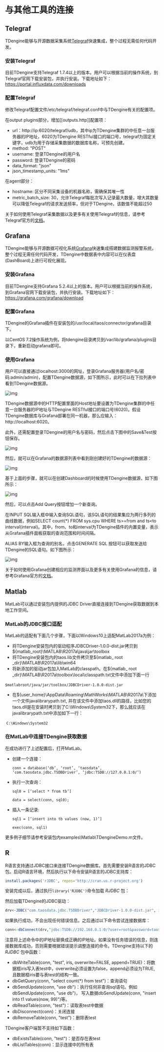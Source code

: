 # 与其他工具的连接

## Telegraf

TDengine能够与开源数据采集系统[Telegraf](https://www.influxdata.com/time-series-platform/telegraf/)快速集成，整个过程无需任何代码开发。

### 安装Telegraf

目前TDengine支持Telegraf 1.7.4以上的版本。用户可以根据当前的操作系统，到Telegraf官网下载安装包，并执行安装。下载地址如下：https://portal.influxdata.com/downloads

### 配置Telegraf

修改Telegraf配置文件/etc/telegraf/telegraf.conf中与TDengine有关的配置项。 

在output plugins部分，增加[[outputs.http]]配置项： 

- url：http://ip:6020/telegraf/udb，其中ip为TDengine集群的中任意一台服务器的IP地址，6020为TDengine RESTful接口的端口号，telegraf为固定关键字，udb为用于存储采集数据的数据库名称，可预先创建。
- method: "POST" 
- username: 登录TDengine的用户名
- password: 登录TDengine的密码
- data_format: "json"
- json_timestamp_units:      "1ms"

在agent部分：

- hostname: 区分不同采集设备的机器名称，需确保其唯一性
- metric_batch_size: 30，允许Telegraf每批次写入记录最大数量，增大其数量可以降低Telegraf的请求发送频率，但对于TDengine，该数值不能超过50

关于如何使用Telegraf采集数据以及更多有关使用Telegraf的信息，请参考Telegraf官方的[文档](https://docs.influxdata.com/telegraf/v1.11/)。

## Grafana

TDengine能够与开源数据可视化系统[Grafana](https://www.grafana.com/)快速集成搭建数据监测报警系统，整个过程无需任何代码开发，TDengine中数据表中内容可以在仪表盘(DashBoard)上进行可视化展现。

### 安装Grafana

目前TDengine支持Grafana 5.2.4以上的版本。用户可以根据当前的操作系统，到Grafana官网下载安装包，并执行安装。下载地址如下：https://grafana.com/grafana/download

### 配置Grafana

TDengine的Grafana插件在安装包的/usr/local/taos/connector/grafana目录下。

以CentOS 7.2操作系统为例，将tdengine目录拷贝到/var/lib/grafana/plugins目录下，重新启动grafana即可。

### 使用Grafana

用户可以直接通过localhost:3000的网址，登录Grafana服务器(用户名/密码:admin/admin)，配置TDengine数据源，如下图所示，此时可以在下拉列表中看到TDengine数据源。 

![img](../assets/clip_image001.png)

TDengine数据源中的HTTP配置里面的Host地址要设置为TDengine集群的中任意一台服务器的IP地址与TDengine RESTful接口的端口号(6020)。假设TDengine数据库与Grafana部署在同一机器，那么应输入：http://localhost:6020。

此外，还需配置登录TDengine的用户名与密码，然后点击下图中的Save&Test按钮保存。  

![img](../assets/clip_image001-2474914.png)

  

然后，就可以在Grafana的数据源列表中看到刚创建好的TDengine的数据源：

![img](../assets/clip_image001-2474939.png)

 

基于上面的步骤，就可以在创建Dashboard的时候使用TDengine数据源，如下图所示： 

![img](../assets/clip_image001-2474961.png)

 

然后，可以点击Add Query按钮增加一个新查询。

在INPUT SQL输入框中输入查询SQL语句，该SQL语句的结果集应为两行多列的曲线数据，例如SELECT count(*) FROM sys.cpu WHERE ts>=from and ts<​to interval(interval)。其中，from、to和interval为TDengine插件的内置变量，表示从Grafana插件面板获取的查询范围和时间间隔。

ALIAS BY输入框为查询的别名，点击GENERATE SQL 按钮可以获取发送给TDengine的SQL语句。如下图所示： 

![img](../assets/clip_image001-2474987.png)

 

关于如何使用Grafana创建相应的监测界面以及更多有关使用Grafana的信息，请参考Grafana官方的[文档](https://grafana.com/docs/)。

## Matlab

MatLab可以通过安装包内提供的JDBC Driver直接连接到TDengine获取数据到本地工作空间。

### MatLab的JDBC接口适配

MatLab的适配有下面几个步骤，下面以Windows10上适配MatLab2017a为例：

- 将TDengine安装包内的驱动程序JDBCDriver-1.0.0-dist.jar拷贝到${matlab_root}\MATLAB\R2017a\java\jar\toolbox
- 将TDengine安装包内的taos.lib文件拷贝至${matlab_ root _dir}\MATLAB\R2017a\lib\win64
- 将新添加的驱动jar包加入MatLab的classpath。在${matlab_ root _dir}\MATLAB\R2017a\toolbox\local\classpath.txt文件中添加下面一行

​          `$matlabroot/java/jar/toolbox/JDBCDriver-1.0.0-dist.jar`

- 在${user_home}\AppData\Roaming\MathWorks\MATLAB\R2017a\下添加一个文件javalibrarypath.txt, 并在该文件中添加taos.dll的路径，比如您的taos.dll是在安装时拷贝到了C:\Windows\System32下，那么就应该在javalibrarypath.txt中添加如下一行：

​          `C:\Windows\System32`

### 在MatLab中连接TDengine获取数据

在成功进行了上述配置后，打开MatLab。

- 创建一个连接：

  `conn = database(‘db’, ‘root’, ‘taosdata’, ‘com.taosdata.jdbc.TSDBDriver’, ‘jdbc:TSDB://127.0.0.1:0/’)`

- 执行一次查询：

  `sql0 = [‘select * from tb’]`

  `data = select(conn, sql0);`

- 插入一条记录:

  `sql1 = [‘insert into tb values (now, 1)’]`

  `exec(conn, sql1)`

更多例子细节请参考安装包内examples\Matlab\TDengineDemo.m文件。

## R 

R语言支持通过JDBC接口来连接TDengine数据库。首先需要安装R语言的JDBC包。启动R语言环境，然后执行以下命令安装R语言的JDBC支持库：

```R
install.packages('rJDBC', repos='http://cran.us.r-project.org')
```

安装完成以后，通过执行`library('RJDBC')`命令加载 _RJDBC_ 包：

然后加载TDengine的JDBC驱动：

```R
drv<-JDBC("com.taosdata.jdbc.TSDBDriver","JDBCDriver-1.0.0-dist.jar", identifier.quote="\"")
```
如果执行成功，不会出现任何错误信息。之后通过以下命令尝试连接数据库：

```R
conn<-dbConnect(drv,"jdbc:TSDB://192.168.0.1:0/?user=root&password=taosdata","root","taosdata")
```

注意将上述命令中的IP地址替换成正确的IP地址。如果没有任务错误的信息，则连接数据库成功，否则需要根据错误提示调整连接的命令。TDengine支持以下的 _RJDBC_ 包中函数：


-	dbWriteTable(conn, "test", iris, overwrite=FALSE, append=TRUE)：将数据框iris写入表test中，overwrite必须设置为false，append必须设为TRUE,且数据框iris要与表test的结构一致。
-	dbGetQuery(conn, "select count(*) from test")：查询语句
-	dbSendUpdate(conn, "use db")：执行任何非查询sql语句。例如dbSendUpdate(conn, "use db")， 写入数据dbSendUpdate(conn, "insert into t1 values(now, 99)")等。
-	dbReadTable(conn, "test")：读取表test中数据
-	dbDisconnect(conn)：关闭连接
-	dbRemoveTable(conn, "test")：删除表test

TDengine客户端暂不支持如下函数：
- dbExistsTable(conn, "test")：是否存在表test
- dbListTables(conn)：显示连接中的所有表



